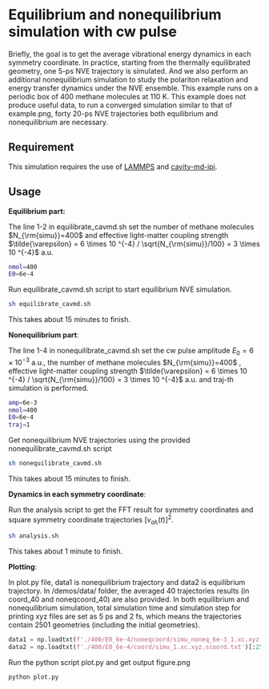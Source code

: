 Equilibrium and nonequilibrium simulation with cw pulse
====================================

Briefly, the goal is to get the average vibrational energy dynamics in each symmetry coordinate. In practice, starting from the thermally equilibrated geometry, one 5-ps NVE trajectory is simulated. And we also perform an additional nonequilibrium simulation to study the polariton relaxation and energy transfer dynamics under the NVE ensemble. This example runs on a periodic box of 400 methane molecules at 110 K. This example does not produce useful data, to run a converged simulation similar to that of example.png, forty 20-ps NVE trajectories both equilibrium and nonequilibrium are necessary.

Requirement
-----------------

This simulation requires the use of [LAMMPS](https://www.lammps.org/) and [cavity-md-ipi](https://github.com/TaoELi/cavity-md-ipi).

Usage
-----

**Equilibrium part:**

The line 1-2 in equilibrate_cavmd.sh set the number of methane molecules $N_{\rm{simu}}=400$ and effective light-matter coupling strength $\tilde{\varepsilon} = 6 \times 10 ^{-4} / \sqrt{N_{\rm{simu}}/100} = 3 \times 10 ^{-4}$ a.u. 

```bash
nmol=400
E0=6e-4
```

Run equilibrate_cavmd.sh script to start equilibrium NVE simulation.

```bash
sh equilibrate_cavmd.sh
```

This takes about 15 minutes to finish. 

**Nonequilibrium part**:

The line 1-4 in nonequilibrate_cavmd.sh set the cw pulse amplitude $E_0 = 6 \times 10 ^{-3}$ a.u., the number of methane molecules $N_{\rm{simu}}=400$ , effective light-matter coupling strength $\tilde{\varepsilon} = 6 \times 10 ^{-4} / \sqrt{N_{\rm{simu}}/100} = 3 \times 10 ^{-4}$ a.u. and traj-th simulation is performed.

```bash
amp=6e-3
nmol=400
E0=6e-4
traj=1
```

Get nonequilibrium NVE trajectories using the provided nonequilibrate_cavmd.sh script 

```bash
sh nonequilibrate_cavmd.sh
```

This takes about 15 minutes to finish.

**Dynamics in each symmetry coordinate**:

Run the analysis script to get the FFT result for symmetry coordinates and square symmetry coordinate trajectories $[v_{\sigma\lambda}(t)]^2$.

```bash
sh analysis.sh
```

This takes about 1 minute to finish.

**Plotting**:

In plot.py file, data1 is nonequilibrium trajectory and data2 is equilibrium trajectory. In /demos/data/ folder, the averaged 40 trajectories results (in coord_40 and noneqcoord_40) are also provided. In both equilibrium and nonequilibrium simulation, total simulation time and simulation step for printing xyz files are set as 5 ps and 2 fs, which means the trajectories contain 2501 geometries (including the initial geometries).

```python
data1 = np.loadtxt(f'./400/E0_6e-4/noneqcoord/simu_noneq_6e-3_1.xc.xyz.scoord.txt')[:2501,:]
data2 = np.loadtxt(f'./400/E0_6e-4/coord/simu_1.xc.xyz.scoord.txt')[:2501,:]
```

Run the python script plot.py and get output figure.png

```bash
python plot.py
```
